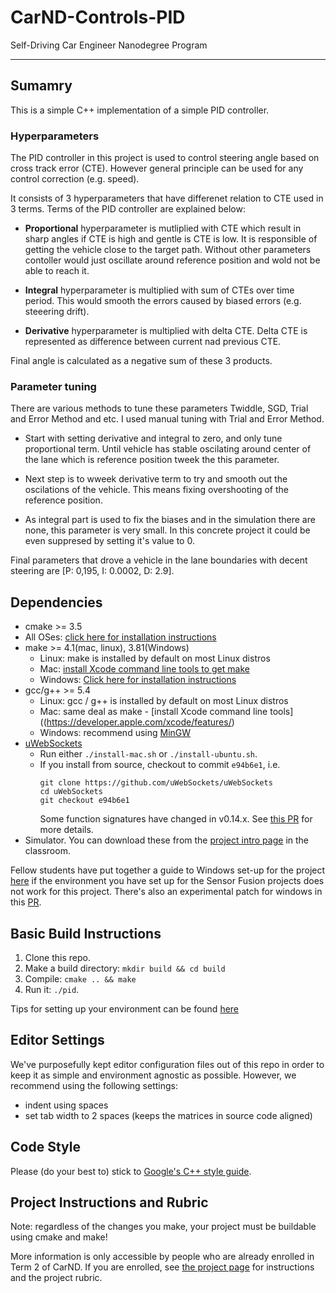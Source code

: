 # CarND-Controls-PID
Self-Driving Car Engineer Nanodegree Program

---

## Sumamry

This is a simple C++ implementation of a simple PID controller.

### Hyperparameters

The PID controller in this project is used to control steering angle based on cross track error (CTE).
However general principle can be used for any control correction (e.g. speed).

It consists of 3 hyperparameters that have differenet relation to CTE used in 3 terms. Terms of the PID controller are explained below:

- **Proportional** hyperparameter is mutliplied with CTE which result in sharp angles if CTE is high and gentle is CTE is low.
  It is responsible of getting the vehicle close to the target path. Without other parameters contoller would just oscillate around
  reference position and wold not be able to reach it.

- **Integral** hyperparameter is multiplied with sum of CTEs over time period.
  This would smooth the errors caused by biased errors (e.g. steeering drift).

- **Derivative** hyperparameter is multiplied with delta CTE. Delta CTE is represented as difference between current nad previous CTE.

Final angle is calculated as a negative sum of these 3 products.

### Parameter tuning

There are various methods to tune these parameters Twiddle, SGD, Trial and Error Method and etc. I used manual tuning with Trial and Error Method.

- Start with setting derivative and integral to zero, and only tune proportional term.
  Until vehicle has stable oscilating around center of the lane which is reference position tweek the this parameter.

- Next step is to wweek derivative term to try and smooth out the oscilations of the vehicle. This means fixing overshooting of the reference position.

- As integral part is used to fix the biases and in the simulation there are none, this parameter is very small.
  In this concrete project it could be even suppresed by setting it's value to 0.

Final parameters that drove a vehicle in the lane boundaries with decent steering are [P: 0,195, I: 0.0002, D: 2.9].

## Dependencies

* cmake >= 3.5
 * All OSes: [click here for installation instructions](https://cmake.org/install/)
* make >= 4.1(mac, linux), 3.81(Windows)
  * Linux: make is installed by default on most Linux distros
  * Mac: [install Xcode command line tools to get make](https://developer.apple.com/xcode/features/)
  * Windows: [Click here for installation instructions](http://gnuwin32.sourceforge.net/packages/make.htm)
* gcc/g++ >= 5.4
  * Linux: gcc / g++ is installed by default on most Linux distros
  * Mac: same deal as make - [install Xcode command line tools]((https://developer.apple.com/xcode/features/)
  * Windows: recommend using [MinGW](http://www.mingw.org/)
* [uWebSockets](https://github.com/uWebSockets/uWebSockets)
  * Run either `./install-mac.sh` or `./install-ubuntu.sh`.
  * If you install from source, checkout to commit `e94b6e1`, i.e.
    ```
    git clone https://github.com/uWebSockets/uWebSockets
    cd uWebSockets
    git checkout e94b6e1
    ```
    Some function signatures have changed in v0.14.x. See [this PR](https://github.com/udacity/CarND-MPC-Project/pull/3) for more details.
* Simulator. You can download these from the [project intro page](https://github.com/udacity/self-driving-car-sim/releases) in the classroom.

Fellow students have put together a guide to Windows set-up for the project [here](https://s3-us-west-1.amazonaws.com/udacity-selfdrivingcar/files/Kidnapped_Vehicle_Windows_Setup.pdf) if the environment you have set up for the Sensor Fusion projects does not work for this project. There's also an experimental patch for windows in this [PR](https://github.com/udacity/CarND-PID-Control-Project/pull/3).

## Basic Build Instructions

1. Clone this repo.
2. Make a build directory: `mkdir build && cd build`
3. Compile: `cmake .. && make`
4. Run it: `./pid`.

Tips for setting up your environment can be found [here](https://classroom.udacity.com/nanodegrees/nd013/parts/40f38239-66b6-46ec-ae68-03afd8a601c8/modules/0949fca6-b379-42af-a919-ee50aa304e6a/lessons/f758c44c-5e40-4e01-93b5-1a82aa4e044f/concepts/23d376c7-0195-4276-bdf0-e02f1f3c665d)

## Editor Settings

We've purposefully kept editor configuration files out of this repo in order to
keep it as simple and environment agnostic as possible. However, we recommend
using the following settings:

* indent using spaces
* set tab width to 2 spaces (keeps the matrices in source code aligned)

## Code Style

Please (do your best to) stick to [Google's C++ style guide](https://google.github.io/styleguide/cppguide.html).

## Project Instructions and Rubric

Note: regardless of the changes you make, your project must be buildable using
cmake and make!

More information is only accessible by people who are already enrolled in Term 2
of CarND. If you are enrolled, see [the project page](https://classroom.udacity.com/nanodegrees/nd013/parts/40f38239-66b6-46ec-ae68-03afd8a601c8/modules/f1820894-8322-4bb3-81aa-b26b3c6dcbaf/lessons/e8235395-22dd-4b87-88e0-d108c5e5bbf4/concepts/6a4d8d42-6a04-4aa6-b284-1697c0fd6562)
for instructions and the project rubric.
